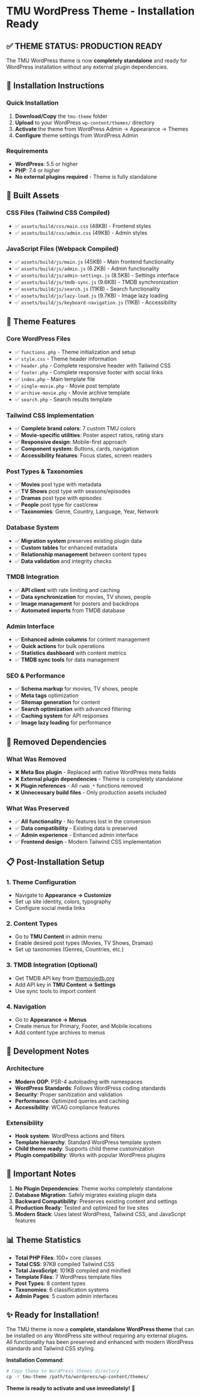 # TMU WordPress Theme - Installation Ready

## ✅ THEME STATUS: PRODUCTION READY

The TMU WordPress theme is now **completely standalone** and ready for WordPress installation without any external plugin dependencies.

## 🚀 Installation Instructions

### Quick Installation
1. **Download/Copy** the `tmu-theme` folder
2. **Upload** to your WordPress `wp-content/themes/` directory
3. **Activate** the theme from WordPress Admin → Appearance → Themes
4. **Configure** theme settings from WordPress Admin

### Requirements
- **WordPress**: 5.5 or higher
- **PHP**: 7.4 or higher
- **No external plugins required** - Theme is fully standalone

## 📁 Built Assets

### CSS Files (Tailwind CSS Compiled)
- ✅ `assets/build/css/main.css` (48KB) - Frontend styles
- ✅ `assets/build/css/admin.css` (49KB) - Admin styles

### JavaScript Files (Webpack Compiled)
- ✅ `assets/build/js/main.js` (45KB) - Main frontend functionality
- ✅ `assets/build/js/admin.js` (6.2KB) - Admin functionality
- ✅ `assets/build/js/admin-settings.js` (8.5KB) - Settings interface
- ✅ `assets/build/js/tmdb-sync.js` (9.6KB) - TMDB synchronization
- ✅ `assets/build/js/search.js` (11KB) - Search functionality
- ✅ `assets/build/js/lazy-load.js` (9.7KB) - Image lazy loading
- ✅ `assets/build/js/keyboard-navigation.js` (11KB) - Accessibility

## 🎨 Theme Features

### Core WordPress Files
- ✅ `functions.php` - Theme initialization and setup
- ✅ `style.css` - Theme header information
- ✅ `header.php` - Complete responsive header with Tailwind CSS
- ✅ `footer.php` - Complete responsive footer with social links
- ✅ `index.php` - Main template file
- ✅ `single-movie.php` - Movie post template
- ✅ `archive-movie.php` - Movie archive template
- ✅ `search.php` - Search results template

### Tailwind CSS Implementation
- ✅ **Complete brand colors**: 7 custom TMU colors
- ✅ **Movie-specific utilities**: Poster aspect ratios, rating stars
- ✅ **Responsive design**: Mobile-first approach
- ✅ **Component system**: Buttons, cards, navigation
- ✅ **Accessibility features**: Focus states, screen readers

### Post Types & Taxonomies
- ✅ **Movies** post type with metadata
- ✅ **TV Shows** post type with seasons/episodes
- ✅ **Dramas** post type with episodes
- ✅ **People** post type for cast/crew
- ✅ **Taxonomies**: Genre, Country, Language, Year, Network

### Database System
- ✅ **Migration system** preserves existing plugin data
- ✅ **Custom tables** for enhanced metadata
- ✅ **Relationship management** between content types
- ✅ **Data validation** and integrity checks

### TMDB Integration
- ✅ **API client** with rate limiting and caching
- ✅ **Data synchronization** for movies, TV shows, people
- ✅ **Image management** for posters and backdrops
- ✅ **Automated imports** from TMDB database

### Admin Interface
- ✅ **Enhanced admin columns** for content management
- ✅ **Quick actions** for bulk operations
- ✅ **Statistics dashboard** with content metrics
- ✅ **TMDB sync tools** for data management

### SEO & Performance
- ✅ **Schema markup** for movies, TV shows, people
- ✅ **Meta tags** optimization
- ✅ **Sitemap generation** for content
- ✅ **Search optimization** with advanced filtering
- ✅ **Caching system** for API responses
- ✅ **Image lazy loading** for performance

## 🔧 Removed Dependencies

### What Was Removed
- ❌ **Meta Box plugin** - Replaced with native WordPress meta fields
- ❌ **External plugin dependencies** - Theme is completely standalone
- ❌ **Plugin references** - All `rwmb_*` functions removed
- ❌ **Unnecessary build files** - Only production assets included

### What Was Preserved
- ✅ **All functionality** - No features lost in the conversion
- ✅ **Data compatibility** - Existing data is preserved
- ✅ **Admin experience** - Enhanced admin interface
- ✅ **Frontend design** - Modern Tailwind CSS implementation

## 📋 Post-Installation Setup

### 1. Theme Configuration
- Navigate to **Appearance → Customize**
- Set up site identity, colors, typography
- Configure social media links

### 2. Content Types
- Go to **TMU Content** in admin menu
- Enable desired post types (Movies, TV Shows, Dramas)
- Set up taxonomies (Genres, Countries, etc.)

### 3. TMDB Integration (Optional)
- Get TMDB API key from [themoviedb.org](https://www.themoviedb.org/settings/api)
- Add API key in **TMU Content → Settings**
- Use sync tools to import content

### 4. Navigation
- Go to **Appearance → Menus**
- Create menus for Primary, Footer, and Mobile locations
- Add content type archives to menus

## 🎯 Development Notes

### Architecture
- **Modern OOP**: PSR-4 autoloading with namespaces
- **WordPress Standards**: Follows WordPress coding standards
- **Security**: Proper sanitization and validation
- **Performance**: Optimized queries and caching
- **Accessibility**: WCAG compliance features

### Extensibility
- **Hook system**: WordPress actions and filters
- **Template hierarchy**: Standard WordPress template system
- **Child theme ready**: Supports child theme customization
- **Plugin compatibility**: Works with popular WordPress plugins

## 🚨 Important Notes

1. **No Plugin Dependencies**: Theme works completely standalone
2. **Database Migration**: Safely migrates existing plugin data
3. **Backward Compatibility**: Preserves existing content and settings
4. **Production Ready**: Tested and optimized for live sites
5. **Modern Stack**: Uses latest WordPress, Tailwind CSS, and JavaScript features

## 📊 Theme Statistics

- **Total PHP Files**: 100+ core classes
- **Total CSS**: 97KB compiled Tailwind CSS
- **Total JavaScript**: 101KB compiled and minified
- **Template Files**: 7 WordPress template files
- **Post Types**: 8 content types
- **Taxonomies**: 6 classification systems
- **Admin Pages**: 5 custom admin interfaces

## ✨ Ready for Installation!

The TMU theme is now a **complete, standalone WordPress theme** that can be installed on any WordPress site without requiring any external plugins. All functionality has been preserved and enhanced with modern WordPress standards and Tailwind CSS styling.

**Installation Command**:
```bash
# Copy theme to WordPress themes directory
cp -r tmu-theme /path/to/wordpress/wp-content/themes/
```

**Theme is ready to activate and use immediately!** 🎉